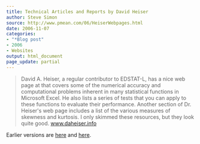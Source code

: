 ```yaml
---
title: Technical Articles and Reports by David Heiser
author: Steve Simon
source: http://www.pmean.com/06/HeiserWebpages.html
date: 2006-11-07
categories:
- "*Blog post"
- 2006
- Websites
output: html_document
page_update: partial
---
```


> David A. Heiser, a regular contributor to EDSTAT-L, has a nice web
> page at that covers some of the numerical accuracy and computational
> problems inherent in many statistical functions in Microsoft Excel. He
> also lists a series of tests that you can apply to these functions to
> evaluate their performance. Another section of Dr. Heiser's web page
> includes a list of the various measures of skewness and kurtosis. I
> only skimmed these resources, but they look quite good.
> www.daheiser.info

Earlier versions are [here][sim1] and [here][sim2].

[sim1]: http://www.pmean.com/06/HeiserWebpages.html
[sim2]: http://new.pmean.com/HeiserWebpages/

